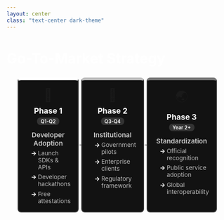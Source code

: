 ```yaml
---
layout: center
class: "text-center dark-theme"
---
```


# Go-To-Market Strategy

<div class="roadmap-container">
  <div class="phase phase-1">
    <div class="phase-header">
      <div class="phase-icon">🚀</div>
      <div class="phase-title">
        <h2>Phase 1</h2>
        <div class="phase-timeline">Q1-Q2</div>
      </div>
    </div>
    <h3>Developer Adoption</h3>
    <ul class="phase-items">
      <li>Launch SDKs & APIs</li>
      <li>Developer hackathons</li>
      <li>Free attestations</li>
    </ul>
  </div>

  <div class="phase-connector">
    <div class="connector-line"></div>
  </div>

  <div class="phase phase-2">
    <div class="phase-header">
      <div class="phase-icon">🏢</div>
      <div class="phase-title">
        <h2>Phase 2</h2>
        <div class="phase-timeline">Q3-Q4</div>
      </div>
    </div>
    <h3>Institutional</h3>
    <ul class="phase-items">
      <li>Government pilots</li>
      <li>Enterprise clients</li>
      <li>Regulatory framework</li>
    </ul>
  </div>

  <div class="phase-connector">
    <div class="connector-line"></div>
  </div>

  <div class="phase phase-3">
    <div class="phase-header">
      <div class="phase-icon">🌏</div>
      <div class="phase-title">
        <h2>Phase 3</h2>
        <div class="phase-timeline">Year 2+</div>
      </div>
    </div>
    <h3>Standardization</h3>
    <ul class="phase-items">
      <li>Official recognition</li>
      <li>Public service adoption</li>
      <li>Global interoperability</li>
    </ul>
  </div>
</div>

<style>
.dark-theme {
  background-color: #000000;
  color: #ffffff;
}

h1 {
  font-size: 2rem;
  font-weight: 700;
  margin-bottom: 1.5rem;
  color: #ffffff;
}

h2 {
  font-size: 1.1rem;
  font-weight: 700;
  margin: 0;
  color: #ffffff;
}

h3 {
  font-size: 0.95rem;
  font-weight: 600;
  margin: 0.3rem 0;
  color: #cccccc;
  text-align: center;
}

.roadmap-container {
  display: flex;
  flex-direction: row;
  align-items: stretch;
  gap: 0;
  width: 90%;
  margin: 0 auto;
}

.phase {
  background: #121212;
  border: 2px solid #333333;
  border-radius: 8px;
  padding: 1rem;
  flex: 1;
  display: flex;
  flex-direction: column;
  max-width: 30%;
}

.phase-1 {
  border-top: 6px solid #ffffff;
}

.phase-2 {
  border-top: 6px solid #bbbbbb;
}

.phase-3 {
  border-top: 6px solid #777777;
}

.phase-header {
  display: flex;
  flex-direction: column;
  align-items: center;
  margin-bottom: 0.5rem;
  text-align: center;
}

.phase-icon {
  font-size: 1.8rem;
  margin-bottom: 0.5rem;
}

.phase-title {
  display: flex;
  flex-direction: column;
  align-items: center;
  width: 100%;
}

.phase-timeline {
  background: #333333;
  color: #ffffff;
  font-weight: 600;
  font-size: 0.7rem;
  padding: 0.1rem 0.5rem;
  border-radius: 8px;
  margin-top: 0.3rem;
}

.phase-items {
  text-align: left;
  padding-left: 0.75rem;
  margin: 0;
  flex-grow: 1;
}

.phase-items li {
  margin-bottom: 0.4rem;
  list-style-type: none;
  position: relative;
  padding-left: 1rem;
  color: #bbbbbb;
  font-size: 0.85rem;
}

.phase-items li:before {
  content: "→";
  position: absolute;
  left: 0;
  color: #ffffff;
  font-weight: bold;
}

.phase-items li:last-child {
  margin-bottom: 0;
}

.phase-connector {
  display: flex;
  justify-content: center;
  align-items: center;
  width: 2rem;
}

.connector-line {
  height: 3px;
  width: 100%;
  background: linear-gradient(to right, #ffffff, #bbbbbb, #777777);
  border-radius: 4px;
}
</style>
